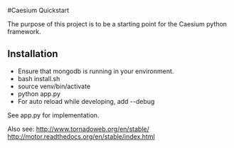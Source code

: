 #Caesium Quickstart

The purpose of this project is to be a starting point for the Caesium python framework.

## Installation

- Ensure that mongodb is running in your environment.
- bash install.sh
- source venv/bin/activate
- python app.py
- For auto reload while developing, add --debug

See app.py for implementation.

Also see:
http://www.tornadoweb.org/en/stable/
http://motor.readthedocs.org/en/stable/index.html
